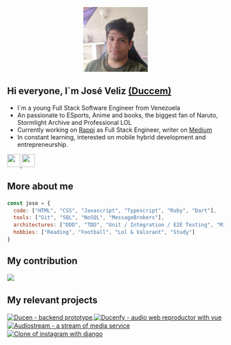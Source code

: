 <div align="center" class="avatar">
    <img src="https://raw.githubusercontent.com/Duccem/Duccem/master/media/avatar2.jpg" height=150 width=150></img>
</div>

## Hi everyone, I`m José Veliz <a target="_blank" href="https://twitter.com/Ducen29">(Duccem)</a>
- I`m a young Full Stack Software Engineer from Venezuela
- An passionate to ESports, Anime and books, the biggest fan of Naruto, Stormlight Archive and Professional LOL
- Currently working on <a target="_blank" href="https://www.rappi.com">Rappi</a> as Full Stack Engineer, writer on <a target="_blank" href="#">Medium</a>
- In constant learning, interested on mobile hybrid development and entrepreneurship.

<a href="https://www.linkedin.com/in/jose-manuel-veliz/" target="_blank">
    <img src="https://www.vectorlogo.zone/logos/linkedin/linkedin-icon.svg" height="30" width="30">
</a>
<a href="https://twitter.com/Ducen29" target="_blank">
    <img src="https://www.vectorlogo.zone/logos/twitter/twitter-tile.svg" height="30" width="30">
</a>

## More about me

```javascript
const jose = {
  code: ["HTML", "CSS", "Javascript", "Typescript", "Ruby", "Dart"],
  tools: ["Git", "SQL", "NoSQL", "MessageBrokers"],
  architectures: ["DDD", "TDD", "Unit / Integration / E2E Testing", "Microservice & microfrontends", "CQRS" ],
  hobbies: ["Reading", "Football", "Lol & Valorant", "Study"]
}
```

## My contribution

<img src="https://github-readme-stats.vercel.app/api?username=Duccem&show_icons=true&title_color=fff&bg_color=15E9DC&border_color=fff&text_color=fff&border_radius=10" height=150 ></img>

## My relevant projects

<div class="tarjetas">
  <a href="https://github.com/emaeDuccem1712/ducen">
    <img align="center" src="https://github-readme-stats.vercel.app/api/pin/?username=Duccem&repo=ducen&show_icons=true&title_color=fff&bg_color=15E9DC&border_color=fff&text_color=fff&border_radius=10" alt="Ducen - backend prototype" />
  </a>
  <a href="https://github.com/Duccem/ducenfy">
    <img align="center" src="https://github-readme-stats.vercel.app/api/pin/?username=Duccem&repo=ducenfy&show_icons=true&title_color=fff&bg_color=15E9DC&border_color=fff&text_color=fff&border_radius=10" alt="Ducenfy - audio web reproductor with vue" />
  </a>
  <a href="https://github.com/Duccem/audiostream">
    <img align="center" src="https://github-readme-stats.vercel.app/api/pin/?username=Duccem&repo=audiostream&show_icons=true&title_color=fff&bg_color=15E9DC&border_color=fff&text_color=fff&border_radius=10" alt="Audiostream - a stream of media service" />
  </a>
  <a href="https://github.com/Duccem/ducengram">
    <img align="center" src="https://github-readme-stats.vercel.app/api/pin/?username=Duccem&repo=ducengram&show_icons=true&title_color=fff&bg_color=15E9DC&border_color=fff&text_color=fff&border_radius=10" alt="Clone of instagram with django" />
  </a>
</div>

